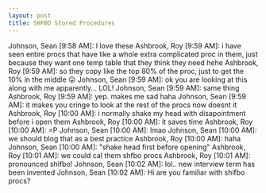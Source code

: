 ```yaml
---
layout: post
title: SHFBO Stored Procedures
---
```


Johnson, Sean [9:58 AM]:
I love these
Ashbrook, Roy [9:59 AM]:
i have seen entire procs that have like a whole extra complicated proc in them, just because they want one temp table that they think they need hehe
Ashbrook, Roy [9:59 AM]:
so they copy like the top 80% of the proc, just to get the 10% in the middle 😛
Johnson, Sean [9:59 AM]:
ok you are looking at this along with me apparently... LOL!
Johnson, Sean [9:59 AM]:
same thing
Ashbrook, Roy [9:59 AM]:
yep. makes me sad haha
Johnson, Sean [9:59 AM]:
it makes you cringe to look at the rest of the procs now doesnt it
Ashbrook, Roy [10:00 AM]:
i normally shake my head with disapointment before i open them
Ashbrook, Roy [10:00 AM]:
it saves time
Ashbrook, Roy [10:00 AM]:
=P
Johnson, Sean [10:00 AM]:
lmao
Johnson, Sean [10:00 AM]:
we should blog that as a best practice
Ashbrook, Roy [10:00 AM]:
haha
Johnson, Sean [10:00 AM]:
"shake head first before opening"
Ashbrook, Roy [10:01 AM]:
we could cal them shfbo procs
Ashbrook, Roy [10:01 AM]:
pronounced shifbo!
Johnson, Sean [10:02 AM]:
lol.. new interview term has been invented
Johnson, Sean [10:02 AM]:
Hi are you familiar with shifbo procs?